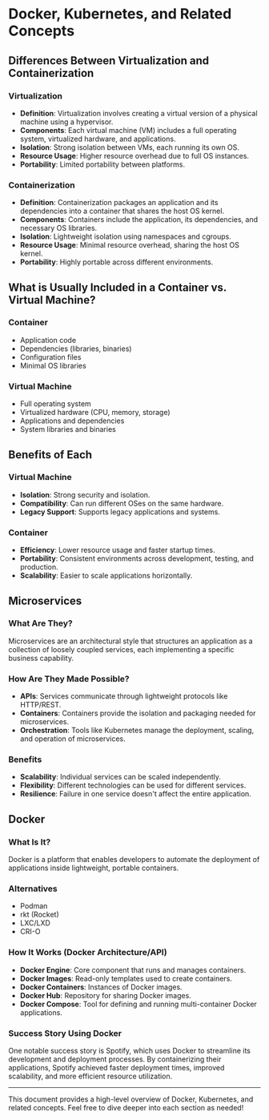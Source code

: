 # Docker, Kubernetes, and Related Concepts

## Differences Between Virtualization and Containerization

### Virtualization

- **Definition**: Virtualization involves creating a virtual version of a physical machine using a hypervisor.
- **Components**: Each virtual machine (VM) includes a full operating system, virtualized hardware, and applications.
- **Isolation**: Strong isolation between VMs, each running its own OS.
- **Resource Usage**: Higher resource overhead due to full OS instances.
- **Portability**: Limited portability between platforms.

### Containerization

- **Definition**: Containerization packages an application and its dependencies into a container that shares the host OS kernel.
- **Components**: Containers include the application, its dependencies, and necessary OS libraries.
- **Isolation**: Lightweight isolation using namespaces and cgroups.
- **Resource Usage**: Minimal resource overhead, sharing the host OS kernel.
- **Portability**: Highly portable across different environments.

## What is Usually Included in a Container vs. Virtual Machine?

### Container

- Application code
- Dependencies (libraries, binaries)
- Configuration files
- Minimal OS libraries

### Virtual Machine

- Full operating system
- Virtualized hardware (CPU, memory, storage)
- Applications and dependencies
- System libraries and binaries

## Benefits of Each

### Virtual Machine

- **Isolation**: Strong security and isolation.
- **Compatibility**: Can run different OSes on the same hardware.
- **Legacy Support**: Supports legacy applications and systems.

### Container

- **Efficiency**: Lower resource usage and faster startup times.
- **Portability**: Consistent environments across development, testing, and production.
- **Scalability**: Easier to scale applications horizontally.

## Microservices

### What Are They?

Microservices are an architectural style that structures an application as a collection of loosely coupled services, each implementing a specific business capability.

### How Are They Made Possible?

- **APIs**: Services communicate through lightweight protocols like HTTP/REST.
- **Containers**: Containers provide the isolation and packaging needed for microservices.
- **Orchestration**: Tools like Kubernetes manage the deployment, scaling, and operation of microservices.

### Benefits

- **Scalability**: Individual services can be scaled independently.
- **Flexibility**: Different technologies can be used for different services.
- **Resilience**: Failure in one service doesn't affect the entire application.

## Docker

### What Is It?

Docker is a platform that enables developers to automate the deployment of applications inside lightweight, portable containers.

### Alternatives

- Podman
- rkt (Rocket)
- LXC/LXD
- CRI-O

### How It Works (Docker Architecture/API)

- **Docker Engine**: Core component that runs and manages containers.
- **Docker Images**: Read-only templates used to create containers.
- **Docker Containers**: Instances of Docker images.
- **Docker Hub**: Repository for sharing Docker images.
- **Docker Compose**: Tool for defining and running multi-container Docker applications.

### Success Story Using Docker

One notable success story is Spotify, which uses Docker to streamline its development and deployment processes. By containerizing their applications, Spotify achieved faster deployment times, improved scalability, and more efficient resource utilization.

---

This document provides a high-level overview of Docker, Kubernetes, and related concepts. Feel free to dive deeper into each section as needed!
